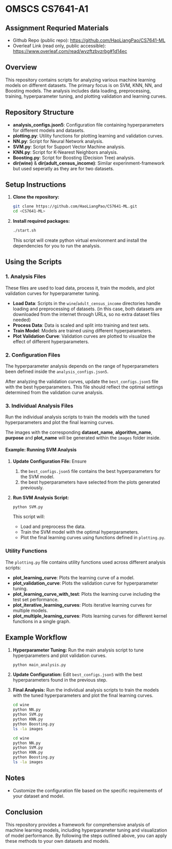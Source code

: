 # OMSCS CS7641-A1

## Assignment Requried Materials
- Github Repo (public repo): https://github.com/HaoLiangPao/CS7641-ML
- Overleaf Link (read only, public accessible): https://www.overleaf.com/read/wvzftzbvzrbg#1d14ec

## Overview

This repository contains scripts for analyzing various machine learning models on different datasets. The primary focus is on SVM, KNN, NN, and Boosting models. The analysis includes data loading, preprocessing, training, hyperparameter tuning, and plotting validation and learning curves.

## Repository Structure

- **analysis_configs.json5**: Configuration file containing hyperparameters for different models and datasets.
- **plotting.py**: Utility functions for plotting learning and validation curves.
- **NN.py**: Script for Neural Network analysis.
- **SVM.py**: Script for Support Vector Machine analysis.
- **KNN.py**: Script for K-Nearest Neighbors analysis.
- **Boosting.py**: Script for Boosting (Decision Tree) analysis.
- **dir(wine)** & **dir(adult_census_income)**: Similar experinment-framework but used seperatly as they are for two datasets.

## Setup Instructions

1. **Clone the repository:**
    ```bash
    git clone https://github.com/HaoLiangPao/CS7641-ML.git
    cd <CS7641-ML>
    ```

2. **Install required packages:**
    ```bash
    ./start.sh
    ```
    This script will create python virtual environment and install the dependencies for you to run the analysis.

## Using the Scripts

### 1. Analysis Files

These files are used to load data, process it, train the models, and plot validation curves for hyperparameter tuning.

- **Load Data**: Scripts in the `wine`/`adult_census_income` directories handle loading and preprocessing of datasets. (in this case, both datasets are downloaded from the internet through URLs, so no extra dataset files needed)
- **Process Data**: Data is scaled and split into training and test sets.
- **Train Model**: Models are trained using different hyperparameters.
- **Plot Validation Curve**: Validation curves are plotted to visualize the effect of different hyperparameters.

### 2. Configuration Files

The hyperparameter analysis depends on the range of hyperparameters been defined inside the `analysis_configs.json5`.

After analyzing the validation curves, update the `best_configs.json5` file with the best hyperparameters. This file should reflect the optimal settings determined from the validation curve analysis.

### 3. Individual Analysis Files

Run the individual analysis scripts to train the models with the tuned hyperparameters and plot the final learning curves.

The images with the corresponding **dataset_name**, **algorithm_name**, **purpose** and **plot_name** will be generated within the `images` folder inside.

#### Example: Running SVM Analysis

1. **Update Configuration File:**
    Ensure 
    1. the `best_configs.json5` file contains the best hyperparameters for the SVM model.
    2. the best hyperparameters have selected from the plots generated previously.

2. **Run SVM Analysis Script:**
    ```bash
    python SVM.py
    ```
    This script will:
    - Load and preprocess the data.
    - Train the SVM model with the optimal hyperparameters.
    - Plot the final learning curves using functions defined in `plotting.py`.

### Utility Functions

The `plotting.py` file contains utility functions used across different analysis scripts:

- **plot_learning_curve**: Plots the learning curve of a model.
- **plot_validation_curve**: Plots the validation curve for hyperparameter tuning.
- **plot_learning_curve_with_test**: Plots the learning curve including the test set performance.
- **plot_iterative_learning_curves**: Plots iterative learning curves for multiple models.
- **plot_multiple_learning_curves**: Plots learning curves for different kernel functions in a single graph.

## Example Workflow

1. **Hyperparameter Tuning:**
    Run the main analysis script to tune hyperparameters and plot validation curves.
    ```bash
    python main_analysis.py
    ```

2. **Update Configuration:**
    Edit `best_configs.json5` with the best hyperparameters found in the previous step.

3. **Final Analysis:**
    Run the individual analysis scripts to train the models with the tuned hyperparameters and plot the final learning curves.
    ```bash
    cd wine
    python NN.py
    python SVM.py
    python KNN.py
    python Boosting.py
    ls -la images

    cd wine
    python NN.py
    python SVM.py
    python KNN.py
    python Boosting.py
    ls -la images
    ```

## Notes
- Customize the configuration file based on the specific requirements of your dataset and model.

## Conclusion

This repository provides a framework for comprehensive analysis of machine learning models, including hyperparameter tuning and visualization of model performance. By following the steps outlined above, you can apply these methods to your own datasets and models.
